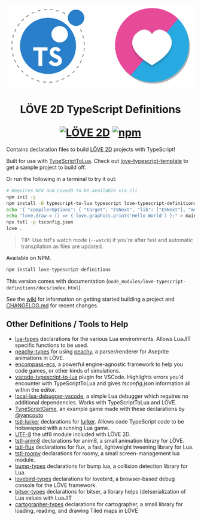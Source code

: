 <div align="center">
    <img src="./media/love-typescript-definitions.png?raw=true" alt="TypeScriptToLua + LÖVE 2D" width="512" />
    <h1>
        LÖVE 2D TypeScript Definitions
        <p></p>
        <a href="http://love2d.org/"><img alt="LÖVE 2D" src="https://img.shields.io/badge/L%C3%96VE-11.4-EA316E.svg?style=for-the-badge" /></a>
        <a href="https://www.npmjs.com/package/love-typescript-definitions"><img alt="npm" src="https://img.shields.io/npm/v/love-typescript-definitions.svg?style=for-the-badge" /></a>
    </h1>
</div>

Contains declaration files to build [LÖVE 2D](https://love2d.org/) projects with TypeScript!

Built for use with [TypeScriptToLua](https://github.com/TypeScriptToLua/TypeScriptToLua). Check out [love-typescript-template](https://github.com/hazzard993/love-typescript-template) to get a sample project to build off.

Or run the following in a terminal to try it out:

```sh
# Requires NPX and Love2D to be available via cli
npm init -y
npm install -D typescript-to-lua typescript love-typescript-definitions
echo '{ "compilerOptions": { "target": "ESNext", "lib": ["ESNext"], "moduleResolution": "Node", "types": ["love-typescript-definitions", "@typescript-to-lua/language-extensions"] }, "tstl": { "luaTarget": "JIT" } }' > tsconfig.json
echo "love.draw = () => { love.graphics.print('Hello World') };" > main.ts
npx tstl -p tsconfig.json
love .
```

> TIP: Use _tstl_'s watch mode (`--watch`) if you're after fast and automatic transpilation as files are updated.

Available on NPM.

```sh
npm install love-typescript-definitions
```

This version comes with documentation (`node_modules/love-typescript-definitions/docs/index.html`).

See the [wiki](https://github.com/hazzard993/love-typescript-definitions/wiki) for information on getting started building a project and [CHANGELOG.md](CHANGELOG.md) for recent changes.

## Other Definitions / Tools to Help

- [lua-types](https://github.com/ark120202/lua-types) declarations for the various Lua environments. Allows LuaJIT specific functions to be used.
- [peachy-types](https://github.com/hazzard993/peachy-types) for using [peachy](https://github.com/josh-perry/peachy), a parser/renderer for Aseprite animations in LÖVE.
- [encompass-ecs](https://encompass-ecs.github.io/), a powerful engine-agnostic framework to help you code games, or other kinds of simulations.
- [vscode-typescript-to-lua](https://marketplace.visualstudio.com/items?itemName=ark120202.vscode-typescript-to-lua) plugin for VSCode. Highlights errors you'd encounter with TypeScriptToLua and gives _tsconfig.json_ information all within the editor.
- [local-lua-debugger-vscode](https://github.com/tomblind/local-lua-debugger-vscode), a simple Lua debugger which requires no additional dependencies. Works with TypeScriptToLua and LÖVE.
- [TypeScriptGame](https://github.com/yancouto/simple-stuff/tree/master/TypeScriptGame), an example game made with these declarations by [@yancouto](https://github.com/yancouto)
- [tstl-lurker](https://github.com/hazzard993/tstl-lurker) declarations for [lurker](https://github.com/rxi/lurker). Allows code TypeScript code to be hotswapped with a running Lua game.
- [UTF-8](https://github.com/hazzard993/tstl-utf8) the utf8 module included with LÖVE 2D.
- [tstl-anim8](https://github.com/maxiy01/tstl-anim8) declarations for anim8, a small animation library for LÖVE.
- [tstl-flux](https://github.com/maxiy01/tstl-flux) declarations for flux, a fast, lightweight tweening library for Lua.
- [tstl-roomy](https://github.com/maxiy01/tstl-roomy) declarations for roomy, a small screen-management lua module.
- [bump-types](https://github.com/Nyaacinth/bump-types) declarations for bump.lua, a collision detection library for Lua.
- [lovebird-types](https://github.com/Nyaacinth/lovebird-types) declarations for lovebird, a browser-based debug console for the LÖVE framework.
- [bitser-types](https://github.com/Nyaacinth/bitser-types) declarations for bitser, a library helps (de)serialization of Lua values with LuaJIT
- [cartographer-types](https://github.com/Nyaacinth/cartographer-types) declarations for cartographer, a small library for loading, reading, and drawing Tiled maps in LÖVE
